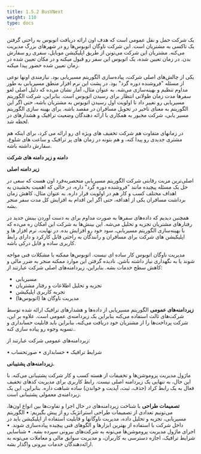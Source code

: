 ```yaml
---
title: 1.5.2 BusVNext
weight: 110
type: docs
---
```


 یک شرکت حمل و نقل عمومی است که هدف اون ارائه دریافت اتوبوس به راحتی گرفتن یک تاکسی به مشتریان است. این شرکت ناوگان اتوبوس‌ها رو در شهرهای بزرگ مدیریت می‌کنه.
مشتریان این شرکت می‌تونن از طریق اپلیکیشن موبایل، سفری رو سفارش بدن. در زمان تعیین شده، یک اتوبوس این سفر رو قبول میکنه و در مکان تعیین شده در زمان تعیین شده حضور پیدا میکنه.


یکی از چالش‌های اصلی شرکت، پیاده‌سازی الگوریتم مسیریابی بود. نیازمندی اونها نوعی از مسئله "فروشنده دوره گرد" بود. در پشت این نرم افزار منطق مسیریابی به طور مداوم تنظیم و بهینه‌سازی می‌شه. به عنوان مثال، آمار نشان می‌ده که دلیل اصلی لغو سفرها مدت زمان طولانی انتظار برای رسیدن اتوبوس است. بنابراین، شرکت الگوریتم مسیریابی رو تغییر داد تا اولویت اول رسیدن اتوبوس به مشتریان باشه، حتی اگر این الگوریتم به معنای تاخیر در تحویل مسافران در مقصد باشه.
برای بهینه سازی الگوریتم مسیر یابی، شرکت مجبور به همکاری با ارائه دهندگان وضعیت ترافیک و هشدارهای در لحظه شد.

در زمانهای متفاوت هم شرکت تخفیف های ویژه ای رو ارائه می کرد، برای اینکه هم مشتری جدیدی رو پیدا کنه، و هم بتونه در زمان های پر ترافیک و ساعت های شلوغ، سفارش داشته باشه.

**دامنه و زیر دامنه های شرکت**

**زیر دامنه اصلی**

اصلی‌ترین مزیت رقابتی شرکت الگوریتم مسیریابی منحصربه‌فرد اون هست که سعی در حل یک مسئله پیچیده مانند "فروشنده دوره گرد" داره، در حالی که اهمیت بخشیدن به اهداف مختلف کسب و کار هم در اولویت قرار داره. به عنوان مثال، کاهش زمان برداشت مسافران یکی از اهدافه، حتی اگر این اقدام به افزایش کل مدت سفر منجر بشه.

همچنین دیدیم که داده‌های سفرها به صورت مداوم برای به دست آوردن بینش جدید در رفتارهای مشتریان تجزیه و تحلیل می‌شه. این بینش‌ها به شرکت این امکان ره می‌ده که با بهینه‌سازی الگوریتم مسیریابی، سود خود رو افزایش بده. در نهایت، نرم افزار ها و اپلیکیشن های شرکت برای مسافران و رانندگان به راحتی قابل کارکرد و دارای رابط کاربری ساده و قابل درکی باشه.

مدیریت ناوگان اتوبوس کار ساده ای نیست. اتوبوس‌ها ممکنه با مشکلات فنی مواجه شوند یا به نگهداری نیاز داشته باشن. نادیده گرفتن این موارد ممکنه منجر به ضرر مالی و کاهش سطح خدمات بشه. بنابراین، زیردامنه‌های اصلی شرکت عبارتند از:
- مسیریابی
- تجزیه و تحلیل اطلاعات و رفتار مشتریان
- تجربه کاربری اپلیکیشن
- مدیریت ناوگان ها (اتوبوس‌ها)

**زیردامنه‌های عمومی**
الگوریتم مسیریابی از داده‌ها و هشدارهای ترافیک ارائه شده توسط شرکت‌های ثالث استفاده می‌کنه بنابراین یک زیردامنه‌ی عمومی است.
علاوه بر این، شرکت پرداخت‌ها را از مشتریان خود دریافت می‌کنه، بنابراین باید قابلیت حسابداری و تسویه وجوه رو پیاده سازی کنه.. 

زیردامنه‌های عمومی شرکت عبارتند از:

• شرایط ترافیک
• حسابداری
• صورتحساب


**زیردامنه‌های پشتیبانی.** 

ماژول مدیریت پروموشن‌ها و تخفیفات از هسته کسب و کار شرکت پشتیبانی می‌کنه. با این حال، به تنهایی یک زیردامنه اصلی نیست. رابط کاربری برای مدیریت کدهای تخفیف فعال به یک رابط کراد (حذف، ثبت، آپدیت و خواندن) ساده شباهت داره. بنابراین، این یک زیردامنه‌ی معمولی پشتیبانی است.


**تصمیمات طراحی**
با شناخت زیردامنه‌های در حال اجرا و تفاوت‌ها بین انواع اون‌ها، می‌تونیم تعدادی از تصمیمات طراحی استراتژیک رو از پیش بگیریم:
• الگوریتم مسیریابی، تجزیه و تحلیل داده، مدیریت ناوگانها و قابلیت استفاده از اپلیکیشن باید در داخل شرکت با استفاده از بهترین ابزارها و الگوهای فنی پیچیده پیاده‌سازی شوند.
• اجرای ماژول مدیریت پروموشن‌ها می‌تونه به شرکت‌های بیرونی سپرده بشه.
• شناسایی شرایط ترافیک، اجازه دسترسی به کاربران، و مدیریت سوابق مالی و معاملات می‌تونه به ارائه‌دهندگان خدمات بیرونی واگذار بشه.